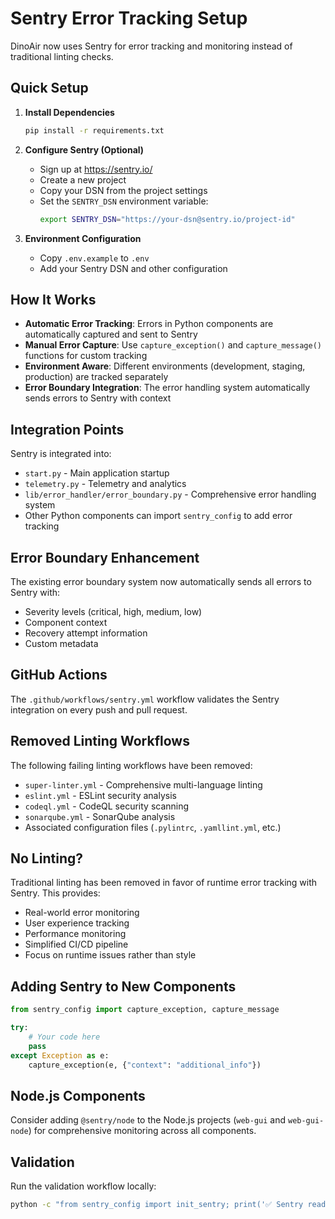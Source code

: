 # Sentry Error Tracking Setup

DinoAir now uses Sentry for error tracking and monitoring instead of traditional linting checks.

## Quick Setup

1. **Install Dependencies**
   ```bash
   pip install -r requirements.txt
   ```

2. **Configure Sentry (Optional)**
   - Sign up at https://sentry.io/
   - Create a new project
   - Copy your DSN from the project settings
   - Set the `SENTRY_DSN` environment variable:
     ```bash
     export SENTRY_DSN="https://your-dsn@sentry.io/project-id"
     ```

3. **Environment Configuration**
   - Copy `.env.example` to `.env`
   - Add your Sentry DSN and other configuration

## How It Works

- **Automatic Error Tracking**: Errors in Python components are automatically captured and sent to Sentry
- **Manual Error Capture**: Use `capture_exception()` and `capture_message()` functions for custom tracking
- **Environment Aware**: Different environments (development, staging, production) are tracked separately
- **Error Boundary Integration**: The error handling system automatically sends errors to Sentry with context

## Integration Points

Sentry is integrated into:
- `start.py` - Main application startup
- `telemetry.py` - Telemetry and analytics
- `lib/error_handler/error_boundary.py` - Comprehensive error handling system
- Other Python components can import `sentry_config` to add error tracking

## Error Boundary Enhancement

The existing error boundary system now automatically sends all errors to Sentry with:
- Severity levels (critical, high, medium, low)
- Component context
- Recovery attempt information
- Custom metadata

## GitHub Actions

The `.github/workflows/sentry.yml` workflow validates the Sentry integration on every push and pull request.

## Removed Linting Workflows

The following failing linting workflows have been removed:
- `super-linter.yml` - Comprehensive multi-language linting
- `eslint.yml` - ESLint security analysis
- `codeql.yml` - CodeQL security scanning
- `sonarqube.yml` - SonarQube analysis
- Associated configuration files (`.pylintrc`, `.yamllint.yml`, etc.)

## No Linting? 

Traditional linting has been removed in favor of runtime error tracking with Sentry. This provides:
- Real-world error monitoring
- User experience tracking
- Performance monitoring
- Simplified CI/CD pipeline
- Focus on runtime issues rather than style

## Adding Sentry to New Components

```python
from sentry_config import capture_exception, capture_message

try:
    # Your code here
    pass
except Exception as e:
    capture_exception(e, {"context": "additional_info"})
```

## Node.js Components

Consider adding `@sentry/node` to the Node.js projects (`web-gui` and `web-gui-node`) for comprehensive monitoring across all components.

## Validation

Run the validation workflow locally:
```bash
python -c "from sentry_config import init_sentry; print('✅ Sentry ready')"
```